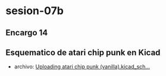 # sesion-07b
## Encargo 14
## Esquematico de atari chip punk en Kicad
- archivo: [Uploading atari chip punk (vanilla).kicad_sch…]()
